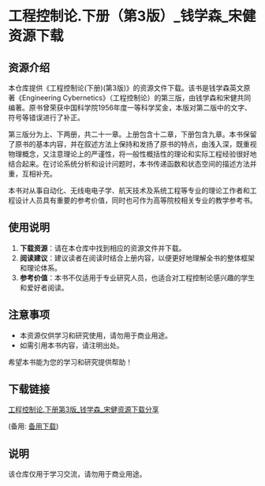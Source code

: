 # 工程控制论.下册（第3版）_钱学森_宋健 资源下载

## 资源介绍

本仓库提供《工程控制论(下册)(第3版)》的资源文件下载。该书是钱学森英文原著《Engineering Cybernetics》（工程控制论）的第三版，由钱学森和宋健共同编著。原书曾荣获中国科学院1956年度一等科学奖金，本版对第二版中的文字、符号等错误进行了补正。

第三版分为上、下两册，共二十一章。上册包含十二章，下册包含九章。本书保留了原书的基本内容，并在叙述方法上保持和发扬了原书的特点，由浅入深，既重视物理概念，又注意理论上的严谨性，将一般性概括性的理论和实际工程经验很好地结合起来。在讨论系统分析和设计问题时，本书传递函数和状态空间的描述方法并重，互相补充。

本书对从事自动化、无线电电子学、航天技术及系统工程等专业的理论工作者和工程设计人员具有重要的参考价值，同时也可作为高等院校相关专业的教学参考书。

## 使用说明

1. **下载资源**：请在本仓库中找到相应的资源文件并下载。
2. **阅读建议**：建议读者在阅读时结合上册内容，以便更好地理解全书的整体框架和理论体系。
3. **参考价值**：本书不仅适用于专业研究人员，也适合对工程控制论感兴趣的学生和爱好者阅读。

## 注意事项

- 本资源仅供学习和研究使用，请勿用于商业用途。
- 如需引用本书内容，请注明出处。

希望本书能为您的学习和研究提供帮助！

## 下载链接
[工程控制论.下册第3版_钱学森_宋健资源下载分享](https://pan.quark.cn/s/41383dadb2e7) 

(备用: [备用下载](https://pan.baidu.com/s/1Ea_CzO_qU0tuJn_9mGqY_w?pwd=1234))

## 说明

该仓库仅用于学习交流，请勿用于商业用途。
